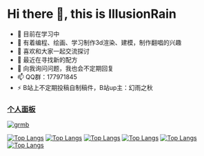 # Hi there 👋, this is IllusionRain

- 🔭 目前在学习中
- 🌱 有着编程、绘画、学习制作3d渲染、建模，制作翻唱的兴趣
- 👯 喜欢和大家一起交流探讨
- 🤔 最近在寻找新的配方
- 💬 向我询问问题，我也会不定期回复
- 📫 QQ群：177971845 
- ⚡ B站上不定期投稿自制稿件，B站up主：幻雨之秋


### [个人面板](https://hyzqacg.github.io/)

[![grmb](https://github-readme-stats.vercel.app/api?username=17396743&show_icons=true&theme=flag-india)](https://hyzqacg.github.io/)

[![Top Langs](https://github-readme-stats.vercel.app/api/top-langs/?username=17396743&layout=compact)](https://hyzqacg.github.io/)
[![Top Langs](https://github-readme-stats.vercel.app/api/top-langs/?username=17396743&layout=compact&hide=python)](https://hyzqacg.github.io/)
[![Top Langs](https://github-readme-stats.vercel.app/api/top-langs/?username=17396743&layout=compact&hide=java,python)](https://hyzqacg.github.io/)
[![Top Langs](https://github-readme-stats.vercel.app/api/top-langs/?username=17396743&layout=compact&hide=java,python,C)](https://hyzqacg.github.io/)
[![Top Langs](https://github-readme-stats.vercel.app/api/top-langs/?username=17396743&layout=compact&hide=java,python,C,javascript)](https://hyzqacg.github.io/)
[![Top Langs](https://github-readme-stats.vercel.app/api/top-langs/?username=17396743&layout=compact&hide=java,python,C,javascript,html)](https://hyzqacg.github.io/)


<!-- https://github-readme-stats.vercel.app/api/top-langs/?username=17396743 -->


